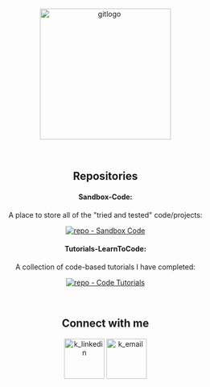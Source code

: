 <!-- PROJECT LOGO -->
<br />
<p  align="center">
<a href="https://github.com/Zero2164/Zero2164"><img width="260px" src='https://i.postimg.cc/9ftSxC9h/gitlogo.png' border='0' alt='gitlogo'/></a>

</p>

<!-- BADGES -->

 

<br>

<div align="center">
<!-- Repos -->
 <h2>Repositories</h2>

#### Sandbox-Code:
  <p #Sandbox-Code>
    A place to store all of the "tried and tested" code/projects:
    <br>
  </p>
 
[![repo - Sandbox Code](https://img.shields.io/badge/repo-Sandbox_Code-green?style=for-the-badge&logo=textpattern&logoColor=white)](https://github.com/Zero2164/Sandbox-Code)
 
#### Tutorials-LearnToCode:
  <p #Tutorials-LearnToCode>
    A collection of code-based tutorials I have completed:
    <br>
  </p>
  
[![repo - Code Tutorials](https://img.shields.io/static/v1?label=repo&message=Code+Tutorials&color=orange&style=for-the-badge&logo=bookstack&logoColor=white)](https://github.com/Zero2164/Tutorials-LearnToCode)
  
<br>

<!-- CONTACT ME -->


 <h2>Connect with me</h2>
 
 
<a  href="https://www.linkedin.com/in/kyle-lamont-a72326152"><img width="80px" src='https://cdn-icons-png.flaticon.com/512/1383/1383262.png' alt='k_linkedin'/></a> [<img width="80px" src='https://cdn-icons-png.flaticon.com/512/3447/3447695.png' alt='k_email'/>](mailto:kylejlamont@hotmail.com)




</div>


<!-- Icon Images provided by: https://www.flaticon.com/ -->
